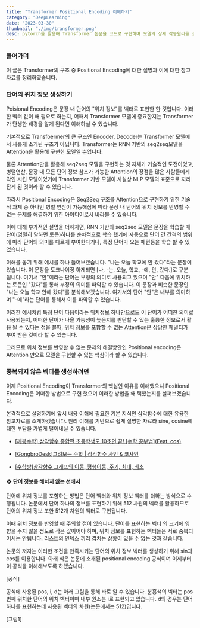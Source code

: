 ```yaml
---
title: "Transformer Positional Encoding 이해하기"
category: "DeepLearning"
date: "2023-03-30"
thumbnail: "./img/transformer.png"
desc: pytorch를 활용해 Transformer 논문을 코드로 구현하며 모델의 상세 작동원리를 설명하였다. 구현한 Transformer 모델을 활용해 학습과 평가하는 과정을 경험할 수 있도록 튜토리얼을 제작했으며, 튜토리얼을 통해 모델 내부에서 어떻게 데이터가 흐르는지, 어떠한 과정을 거쳐 입력 데이터에 대한 결과물을 산출하는지를 이해할 수 있다. 논문에 포함된 Transformer의 도식화 그림을 활용해 Transformer 구조 전반에 대한 이해에 도움을 준다.
---
```


### 들어가며

이 글은 Transformer의 구조 중 Positional Encoding에 대한 설명과 이에 대한 참고자료를 정리하였습니다.

### 단어의 위치 정보 생성하기

Poisional Encoding은 문장 내 단어의 "위치 정보"를 벡터로 표현한 한 것입니다. 이러한 벡터 값이 왜 필요로 하는지, 어째서 Transformer 모델에 중요한지는 Transformer가 탄생한 배경을 알게 된다면 이해하실 수 있습니다.

기본적으로 Transfoermer의 큰 구조인 Encoder, Decoder는 Transformer 모델에서 새롭게 소개된 구조가 아닙니다. Transformer는 RNN 기반의 seq2seq모델을 Attention을 활용해 구현한 모델일 뿐입니다.

물론 Attention만을 활용해 seq2seq 모델을 구현하는 것 자체가 기술적인 도전이었고, 병렬연산, 문장 내 모든 단어 정보 참조가 가능한 Attention의 장점을 많은 사람들에게 각인 시킨 모델이었기에 Transformer 기반 모델이 사실상 NLP 모델의 표준으로 자리잡게 된 것이라 할 수 있습니다.

따라서 Positional Encoding은 Seq2Seq 구조를 Attention으로 구현하기 위한 기술적 과제 중 하나인 병렬 연산이 가능해짐에 따라 문장 내 단어의 위치 정보를 반영할 수 없는 문제를 해결하기 위한 아이디어로서 바라볼 수 있습니다.

이에 대해 부가적인 설명을 더하자면, RNN 기반의 seq2seq 모델은 문장을 학습할 때 단어(엄밀히 말하면 토큰)하나를 순차적으로 학습 했기에 자동으로 단어 간 간격의 범위에 따라 단어의 의미를 다르게 부여한다거나, 특정 단어가 오는 패턴등을 학습 할 수 있었습니다.

이해를 돕기 위해 예시를 하나 들어보겠습니다. "나는 오늘 학교에 안 갔다"라는 문장이 있습니다. 이 문장을 토크나이징 하게되면 [나, -는, 오늘, 학교, -에, 안, 갔다.]로 구분 됩니다. 여기서 "안"이라는 단어는 부정의 의미로 사용되고 있으며 "안" 다음에 위치하는 토큰인 "갔다"를 통해 부정의 의미를 파악할 수 있습니다. 이 문장과 비슷한 문장인 "나는 오늘 학교 안에 갔다"를 분석해보겠습니다. 여기서의 단어 "안"은 내부를 의미하며 "-에"라는 단어를 통해서 이를 파악할 수 있습니다.

이러한 예시처럼 특정 단어 다음이라는 위치정보 하나만으로도 이 단어가 어떠한 의미로 사용되는지, 어떠한 단어가 나올 가능성이 높은지를 판단할 수 있는 훌륭한 정보로서 활용 될 수 있다는 점을 볼때, 위치 정보를 포함할 수 없는 Attention은 상당한 페널티가 부여 받은 것이라 할 수 있습니다.

그러므로 위치 정보를 반영할 수 없는 문제의 해결방안인 Positional encoding은 Attention 만으로 모델을 구현할 수 있는 핵심이라 할 수 있습니다.

### 중복되지 않은 벡터를 생성하려면

이제 Positional Encoding이 Transformer의 핵심인 이유를 이해했으니 Positional Encoding은 어떠한 방법으로 구현 했으며 이러한 방법을 왜 택했는지를 살펴보겠습니다.

본격적으로 설명하기에 앞서 내용 이해에 필요한 기본 지식인 삼각함수에 대한 유용한 참고자료를 소개하겠습니다. 원리 이해를 기반으로 쉽게 설명한 자료라 sine, cosine에 대한 부담을 가볍게 털어내실 수 있습니다.

- [[깨봉수학] 삼각함수 종합편 초등학생도 10초면 끝! [수학 공부법](Feat. cos)](https://www.youtube.com/watch?v=C_UsgRpyrUM&t=437s)
- [[GongbroDesk]그려보는 수학 | 삼각함수 사인 & 코사인](https://www.youtube.com/watch?v=vT5pQ0-gqJU)

- [[수학방]삼각함수 그래프의 이동, 평행이동, 주기, 최대, 최소](https://mathbang.net/529#gsc.tab=0)

#### ❖ 단어 정보를 해치지 않는 선에서

단어에 위치 정보를 포함하는 방법은 단어 벡터와 위치 정보 벡터를 더하는 방식으로 수행됩니다. 논문에서 단어 하나의 정보를 표현하기 위해 512 차원의 벡터를 활용하므로 단어의 위치 정보 또한 512개 차원의 벡터로 구현됩니다.

이때 위치 정보를 반영할 때 주의할 점이 있습니다. 단어를 표현하는 벡터 의 크기에 영향을 주지 않을 정도로 작은 값이어야 하며, 위치 정보를 표현하는 벡터들은 서로 중복되어서는 안됩니다. 리스트의 인덱스 끼리 겹치는 상황이 있을 수 없는 것과 같습니다.

논문의 저자는 이러한 조건을 만족시키는 단어의 위치 정보 벡터를 생성하기 위해 sin과 cos를 이용합니다. 아래 식은 논문에 소개된 positional encoding 공식이며 이제부터 이 공식을 이해해보도록 하겠습니다.

[공식]

공식에 사용된 pos, i, d는 아래 그림을 통해 바로 알 수 있습니다. 분홍색의 벡터는 pos 번째 위치한 단어의 위치 벡터이며 내부 원소는 i로 표현되고 있습니다. d의 경우는 단어 하나를 표현하는데 사용된 벡터의 차원(논문에서는 512)입니다.

[그림1]
